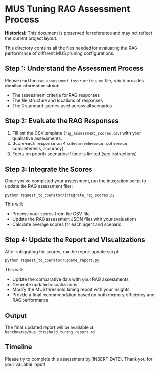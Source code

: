# MUS Tuning RAG Assessment Process

**Historical:** This document is preserved for reference and may not reflect the current project layout.

This directory contains all the files needed for evaluating the RAG performance of different MUS pruning configurations.

## Step 1: Understand the Assessment Process

Please read the `rag_assessment_instructions.md` file, which provides detailed information about:
- The assessment criteria for RAG responses
- The file structure and locations of responses
- The 3 standard queries used across all scenarios

## Step 2: Evaluate the RAG Responses

1. Fill out the CSV template (`rag_assessment_scores.csv`) with your qualitative assessments.
2. Score each response on 4 criteria (relevance, coherence, completeness, accuracy).
3. Focus on priority scenarios if time is limited (see instructions).

## Step 3: Integrate the Scores

Once you've completed your assessment, run the integration script to update the RAG assessment files:

```
python request_to_operator/integrate_rag_scores.py
```

This will:
- Process your scores from the CSV file
- Update the RAG assessment JSON files with your evaluations
- Calculate average scores for each agent and scenario

## Step 4: Update the Report and Visualizations

After integrating the scores, run the report update script:

```
python request_to_operator/update_report.py
```

This will:
- Update the comparative data with your RAG assessments
- Generate updated visualizations
- Modify the MUS threshold tuning report with your insights
- Provide a final recommendation based on both memory efficiency and RAG performance

## Output

The final, updated report will be available at:
`benchmarks/mus_threshold_tuning_report.md`

## Timeline

Please try to complete this assessment by [INSERT DATE]. Thank you for your valuable input! 
